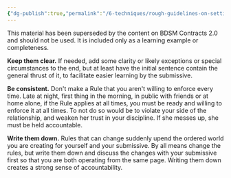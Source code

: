 ```yaml
---
{"dg-publish":true,"permalink":"/6-techniques/rough-guidelines-on-setting-rules/"}
---
```



This material has been superseded by the content on BDSM Contracts 2.0 and should not be used.
It is included only as a learning example or completeness.

**Keep them clear.** If needed, add some clarity or likely exceptions or special circumstances to the end, but at least have the initial sentence contain the general thrust of it, to facilitate easier learning by the submissive.

**Be consistent.** Don't make a Rule that you aren't willing to enforce every time. Late at night, first thing in the morning, in public with friends or at home alone, if the Rule applies at all times, you must be ready and willing to enforce it at all times. To not do so would be to violate your side of the relationship, and weaken her trust in your discipline. If she messes up, she must be held accountable.

**Write them down.** Rules that can change suddenly upend the ordered world you are creating for yourself and your submissive. By all means change the rules, but write them down and discuss the changes with your submissive first so that you are both operating from the same page. Writing them down creates a strong sense of accountability.